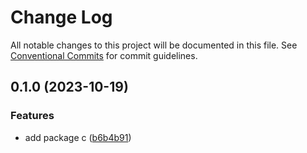# Change Log

All notable changes to this project will be documented in this file.
See [Conventional Commits](https://conventionalcommits.org) for commit guidelines.

## 0.1.0 (2023-10-19)


### Features

* add package c ([b6b4b91](https://github.com/clalexander/lerna-ci-test/commit/b6b4b9169e4cdafc66e5797d75c95dd12f0513c6))
